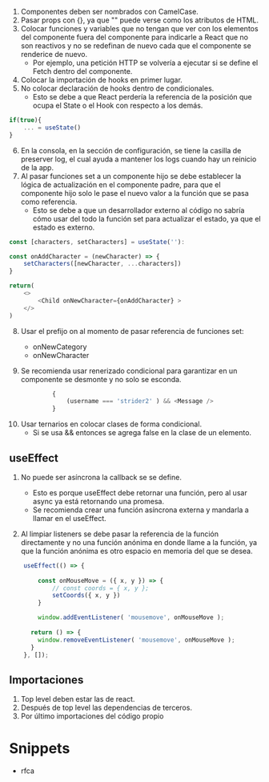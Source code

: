 1. Componentes deben ser nombrados con CamelCase.
2. Pasar props con {}, ya que "" puede verse como los atributos de HTML.
3. Colocar funciones y variables que no tengan que ver con los elementos del componente fuera del componente para indicarle a React que no son reactivos y no se redefinan de nuevo cada que el componente se renderice de nuevo.
    - Por ejemplo, una petición HTTP se volvería a ejecutar si se define el Fetch dentro del componente.
4. Colocar la importación de hooks en primer lugar.
5. No colocar declaración de hooks dentro de condicionales.
    - Esto se debe a que React perdería la referencia de la posición que ocupa el State o el Hook con respecto a los demás.
``` js
if(true){
    ... = useState()
}
```

6. En la consola, en la sección de configuración, se tiene la casilla de preserver log, el cual ayuda a mantener los logs cuando hay un reinicio de la app.
7. Al pasar funciones set a un componente hijo se debe establecer la lógica de actualización en el componente padre, para que el componente hijo solo le pase el nuevo valor a la función que se pasa como referencia.
    - Esto se debe a que un desarrollador externo al código no sabría cómo usar del todo la función set para actualizar el estado, ya que el estado es externo.

``` js
const [characters, setCharacters] = useState(''):

const onAddCharacter = (newCharacter) => {
    setCharacters([newCharacter, ...characters])
}

return(
    <>
        <Child onNewCharacter={onAddCharacter} >
    </>
)
```

8. Usar el prefijo on al momento de pasar referencia de funciones set:
    - onNewCategory
    - onNewCharacter

9. Se recomienda usar renerizado condicional para garantizar en un componente se desmonte y no solo se esconda.

``` js
            {
                (username === 'strider2' ) && <Message />
            }
```

10. Usar ternarios en colocar clases de forma condicional.
    - Si se usa && entonces se agrega false en la clase de un elemento.

## useEffect
1. No puede ser asíncrona la callback se se define.
    - Esto es porque useEffect debe retornar una función, pero al usar async ya está retornando una promesa.
    - Se recomienda crear una función asíncrona externa y mandarla a llamar en el useEffect.

2. Al limpiar listeners se debe pasar la referencia de la función directamente y no una función anónima en donde llame a la función, ya que la función anónima es otro espacio en memoria del que se desea.

``` js
    useEffect(() => {
        
        const onMouseMove = ({ x, y }) => {
            // const coords = { x, y };
            setCoords({ x, y })
        }

        window.addEventListener( 'mousemove', onMouseMove );
        
      return () => {
        window.removeEventListener( 'mousemove', onMouseMove );
      }
    }, []);
```

## Importaciones
1. Top level deben estar las de react.
2. Después de top level las dependencias de terceros.
3. Por último importaciones del código propio

# Snippets
- rfca